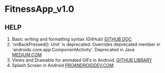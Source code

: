 # FitnessApp_v1.0

## HELP
1. Basic writing and formatting syntax (GitHub)
[GITHUB DOC](https://docs.github.com/en/get-started/writing-on-github/getting-started-with-writing-and-formatting-on-github/basic-writing-and-formatting-syntax)
2. 'onBackPressed(): Unit' is deprecated. Overrides deprecated member in 'androidx.core.app.ComponentActivity'. Deprecated in Java
[MEDIUM.COM](https://medium.com/tech-takeaways/how-to-migrate-the-deprecated-onbackpressed-function-e66bb29fa2fd)
3. Views and Drawable for animated GIFs in Android.
[GITHUB LIBRARY](https://github.com/koral--/android-gif-drawable)
4. Splash Screen in Android
[PROANDROIDDEV.COM](https://proandroiddev.com/splash-screen-in-android-3bd9552b92a5)
